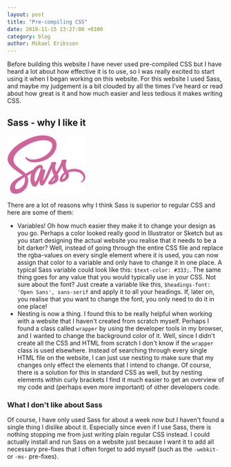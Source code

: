 ```yaml
---
layout: post
title: "Pre-compiling CSS"
date: 2018-11-15 13:27:00 +0100
category: blog
author: Mikael Eriksson
---
```

Before building this website I have never used pre-compiled CSS but I have heard a lot about how effective it is to use, so I was really excited to start using it when I began working on this website. For this website I used Sass, and maybe my judgement is a bit clouded by all the times I've heard or read about how great is it and how much easier and less tedious it makes writing CSS.

## Sass - why I like it
![Sass logo](/images/sass-logo.png)

There are a lot of reasons why I think Sass is superior to regular CSS and here are some of them:
 - Variables! Oh how much easier they make it to change your design as you go. Perhaps a color looked really good in Illustrator or Sketch but as you start designing the actual website you realise that it needs to be a bit darker? Well, instead of going through the entire CSS file and replace the rgba-values on every single element where it is used, you can now assign that color to a variable and only have to change it in one place. A typical Sass variable could look like this: `$text-color: #333;`. The same thing goes for any value that you would typically use in your CSS. Not sure about the font? Just create a variable like this, `$headings-font: 'Open Sans', sans-serif` and apply it to all your headings. If, later on, you realise that you want to change the font, you only need to do it in one place!
 - Nesting is now a thing. I found this to be really helpful when working with a website that I haven't created from scratch myself. Perhaps I found a class called `wrapper` by using the developer tools in my browser, and I wanted to change the background color of it. Well, since I didn't create all the CSS and HTML from scratch I don't know if the `wrapper` class is used elsewhere. Instead of searching through every single HTML file on the website, I can just use nesting to make sure that my changes only effect the elements that I intend to change. Of course, there is a solution for this in standard CSS as well, but by nesting elements within curly brackets I find it much easier to get an overview of my code and (perhaps even more important) of other developers code.

 ### What I don't like about Sass
 Of course, I have only used Sass for about a week now but I haven't found a single thing I dislike about it. Especially since even if I use Sass, there is nothing stopping me from just writing plain regular CSS instead. I could actually install and run Sass on a website just because I want it to add all necessary pre-fixes that I often forget to add myself (such as the `-webkit-` or `-ms-` pre-fixes).